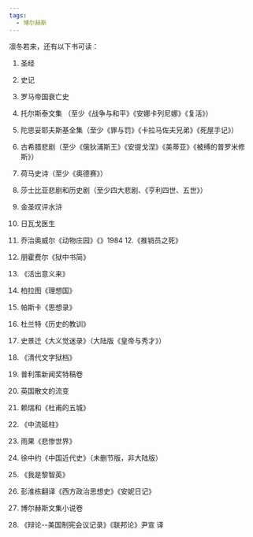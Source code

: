 ```yaml
---
tags:
  - 博尔赫斯
---
```

凛冬若来，还有以下书可读：

1. 圣经

2. 史记

3. 罗马帝国衰亡史

4. 托尔斯泰文集 （至少《战争与和平》《安娜卡列尼娜》《复活》）

5. 陀思妥耶夫斯基全集（至少《罪与罚》《卡拉马佐夫兄弟》《死屋手记》）

6. 古希腊悲剧（至少《俄狄浦斯王》《安提戈涅》《美蒂亚》《被缚的普罗米修斯》）

7. 荷马史诗（至少《奥德赛》）

8. 莎士比亚悲剧和历史剧（至少四大悲剧、《亨利四世、五世》）

9. 金圣叹评水浒

10. 日瓦戈医生

11. 乔治奥威尔《动物庄园》《》1984
   12\.《推销员之死》

12. 朋霍费尔《狱中书简》

13. 《活出意义来》

14. 柏拉图《理想国》

15. 帕斯卡《思想录》

16. 杜兰特《历史的教训》

17. 史景迁《大义觉迷录》（大陆版《皇帝与秀才》）

18. 《清代文字狱档》

19. 普利策新闻奖特稿卷

20. 英国散文的流变

21. 赖瑞和《杜甫的五城》

22. 《中流砥柱》

23. 雨果《悲惨世界》

24. 徐中约《中国近代史》（未删节版，非大陆版）

25. 《我是黎智英》

26. 彭淮栋翻译《西方政治思想史》《安妮日记》

27. 博尔赫斯文集小说卷

28. 《辩论--美国制宪会议记录》《联邦论》尹宣 译


